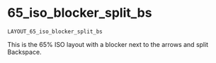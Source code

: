 # 65_iso_blocker_split_bs

    LAYOUT_65_iso_blocker_split_bs

This is the 65% ISO layout with a blocker next to the arrows and split Backspace.
